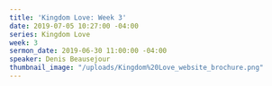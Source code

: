 ```yaml
---
title: 'Kingdom Love: Week 3'
date: 2019-07-05 10:27:00 -04:00
series: Kingdom Love
week: 3
sermon_date: 2019-06-30 11:00:00 -04:00
speaker: Denis Beausejour
thumbnail_image: "/uploads/Kingdom%20Love_website_brochure.png"
---
```


